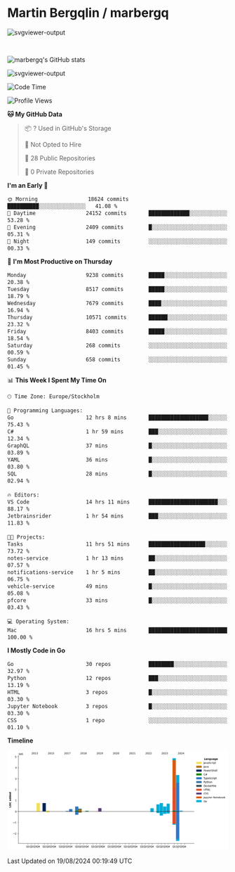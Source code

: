 # Martin Bergqlin / marbergq

![svgviewer-output](https://user-images.githubusercontent.com/2405410/206014777-22d41ecb-c24f-421d-b7d9-bba2cb5bb0de.svg)

<br>

<!--- [![Martin's Week](https://github-readme-stats.vercel.app/api/wakatime?username=marbergq&theme=dark)](https://github.com/anuraghazra/github-readme-stats) -->

![marbergq's GitHub stats](https://github-readme-stats.vercel.app/api?username=marbergq&count_private=true&show_icons=true)

![svgviewer-output](https://wakatime.com/badge/user/3f0a2069-6683-4e19-9a4a-7d21ea815067.svg)

<!--START_SECTION:waka-->
![Code Time](http://img.shields.io/badge/Code%20Time-4%2C274%20hrs%2053%20mins-blue)

![Profile Views](http://img.shields.io/badge/Profile%20Views-0-blue)

**🐱 My GitHub Data** 

> 📦 ? Used in GitHub's Storage 
 > 
> 🚫 Not Opted to Hire
 > 
> 📜 28 Public Repositories 
 > 
> 🔑 0 Private Repositories 
 > 
**I'm an Early 🐤** 

```text
🌞 Morning                18624 commits       ██████████░░░░░░░░░░░░░░░   41.08 % 
🌆 Daytime                24152 commits       █████████████░░░░░░░░░░░░   53.28 % 
🌃 Evening                2409 commits        █░░░░░░░░░░░░░░░░░░░░░░░░   05.31 % 
🌙 Night                  149 commits         ░░░░░░░░░░░░░░░░░░░░░░░░░   00.33 % 
```
📅 **I'm Most Productive on Thursday** 

```text
Monday                   9238 commits        █████░░░░░░░░░░░░░░░░░░░░   20.38 % 
Tuesday                  8517 commits        █████░░░░░░░░░░░░░░░░░░░░   18.79 % 
Wednesday                7679 commits        ████░░░░░░░░░░░░░░░░░░░░░   16.94 % 
Thursday                 10571 commits       ██████░░░░░░░░░░░░░░░░░░░   23.32 % 
Friday                   8403 commits        █████░░░░░░░░░░░░░░░░░░░░   18.54 % 
Saturday                 268 commits         ░░░░░░░░░░░░░░░░░░░░░░░░░   00.59 % 
Sunday                   658 commits         ░░░░░░░░░░░░░░░░░░░░░░░░░   01.45 % 
```


📊 **This Week I Spent My Time On** 

```text
🕑︎ Time Zone: Europe/Stockholm

💬 Programming Languages: 
Go                       12 hrs 8 mins       ███████████████████░░░░░░   75.43 % 
C#                       1 hr 59 mins        ███░░░░░░░░░░░░░░░░░░░░░░   12.34 % 
GraphQL                  37 mins             █░░░░░░░░░░░░░░░░░░░░░░░░   03.89 % 
YAML                     36 mins             █░░░░░░░░░░░░░░░░░░░░░░░░   03.80 % 
SQL                      28 mins             █░░░░░░░░░░░░░░░░░░░░░░░░   02.94 % 

🔥 Editors: 
VS Code                  14 hrs 11 mins      ██████████████████████░░░   88.17 % 
Jetbrainsrider           1 hr 54 mins        ███░░░░░░░░░░░░░░░░░░░░░░   11.83 % 

🐱‍💻 Projects: 
Tasks                    11 hrs 51 mins      ██████████████████░░░░░░░   73.72 % 
notes-service            1 hr 13 mins        ██░░░░░░░░░░░░░░░░░░░░░░░   07.57 % 
notifications-service    1 hr 5 mins         ██░░░░░░░░░░░░░░░░░░░░░░░   06.75 % 
vehicle-service          49 mins             █░░░░░░░░░░░░░░░░░░░░░░░░   05.08 % 
pfcore                   33 mins             █░░░░░░░░░░░░░░░░░░░░░░░░   03.43 % 

💻 Operating System: 
Mac                      16 hrs 5 mins       █████████████████████████   100.00 % 
```

**I Mostly Code in Go** 

```text
Go                       30 repos            ████████░░░░░░░░░░░░░░░░░   32.97 % 
Python                   12 repos            ███░░░░░░░░░░░░░░░░░░░░░░   13.19 % 
HTML                     3 repos             █░░░░░░░░░░░░░░░░░░░░░░░░   03.30 % 
Jupyter Notebook         3 repos             █░░░░░░░░░░░░░░░░░░░░░░░░   03.30 % 
CSS                      1 repo              ░░░░░░░░░░░░░░░░░░░░░░░░░   01.10 % 
```



**Timeline**

![Lines of Code chart](https://raw.githubusercontent.com/marbergq/marbergq/main/assets/bar_graph.png)


 Last Updated on 19/08/2024 00:19:49 UTC
<!--END_SECTION:waka-->

